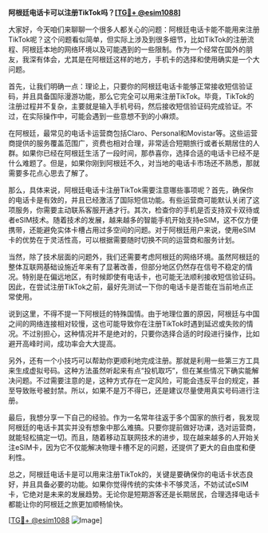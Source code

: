 **阿根廷电话卡可以注册TikTok吗？[[TG💪+ @esim1088](https://t.me/s/esim1088)]**

大家好，今天咱们来聊聊一个很多人都关心的问题：阿根廷电话卡能不能用来注册TikTok呢？这个问题看似简单，但实际上涉及到很多细节，比如TikTok的注册流程、阿根廷本地的网络环境以及可能遇到的一些限制。作为一个经常在国外的朋友，我深有体会，尤其是在阿根廷这样的地方，手机卡的选择和使用确实是一个大问题。

首先，让我们明确一点：理论上，只要你的阿根廷电话卡能够正常接收短信验证码，并且具备国际漫游功能，那么它完全可以用来注册TikTok。毕竟，TikTok的注册过程并不复杂，主要就是输入手机号码，然后接收短信验证码完成验证。不过，在实际操作中，可能会遇到一些意想不到的小麻烦。

在阿根廷，最常见的电话卡运营商包括Claro、Personal和Movistar等。这些运营商提供的服务覆盖范围广，资费也相对合理，非常适合短期旅行或者长期居住的人群。如果你已经在阿根廷生活了一段时间，那恭喜你，选择合适的电话卡已经不是什么难题了。但是，如果你刚到阿根廷不久，对当地的电话卡市场还不熟悉，那就需要多花点心思去了解了。

那么，具体来说，阿根廷电话卡注册TikTok需要注意哪些事项呢？首先，确保你的电话卡是有效的，并且已经激活了国际短信功能。有些运营商可能默认关闭了这项服务，你需要主动联系客服开通才行。其次，检查你的手机是否支持双卡双待或者eSIM技术。随着技术的发展，越来越多的智能手机开始支持eSIM，这不仅方便携带，还能避免实体卡槽占用过多空间的问题。对于阿根廷用户来说，使用eSIM卡的优势在于灵活性高，可以根据需要随时切换不同的运营商和服务计划。

当然，除了技术层面的问题外，我们还需要考虑阿根廷的网络环境。虽然阿根廷的整体互联网基础设施近年来有了显著改善，但部分地区仍然存在信号不稳定的情况。特别是在偏远地区，有时候即使有电话卡，也可能无法顺利接收短信验证码。因此，在尝试注册TikTok之前，最好先测试一下你的电话卡是否能在当前地点正常使用。

说到这里，不得不提一下阿根廷的特殊国情。由于地理位置的原因，阿根廷与中国之间的网络连接相对较慢，这也可能导致你在注册TikTok时遇到延迟或失败的情况。不过别担心，这种情况并不是绝对的，只要你选择合适的时段进行操作，比如避开高峰时间，成功率会大大提高。

另外，还有一个小技巧可以帮助你更顺利地完成注册。那就是利用一些第三方工具来生成虚拟号码。这种方法虽然听起来有点“投机取巧”，但在某些情况下确实能解决问题。不过需要注意的是，这种方式存在一定风险，可能会违反平台的规定，甚至导致账号被封禁。所以，如果不是万不得已，还是建议尽量使用真实号码进行注册。

最后，我想分享一下自己的经验。作为一名常年往返于多个国家的旅行者，我发现阿根廷的电话卡其实并没有想象中那么难搞。只要你提前做好功课，选对运营商，就能轻松搞定一切。而且，随着移动互联网技术的进步，现在越来越多的人开始关注eSIM卡，因为它不仅能解决物理卡槽不足的问题，还提供了更大的自由度和便利性。

总之，阿根廷电话卡是可以用来注册TikTok的，关键是要确保你的电话卡状态良好，并且具备必要的功能。如果你觉得传统的实体卡不够灵活，不妨试试eSIM卡，它绝对是未来的发展趋势。无论你是短期游客还是长期居民，合理选择电话卡都能让你的阿根廷之旅更加顺畅愉快。

[[TG💪+ @esim1088](https://t.me/s/esim1088) ![Image](https://i.postimg.cc/4NQfJmqS/Snipaste-2025-05-13-00-14-12.png)]